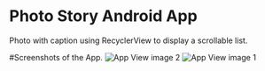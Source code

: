 # Photo Story Android App
 Photo with caption using RecyclerView to display a scrollable list.
 
 #Screenshots of the App.
 ![App View image 2](https://user-images.githubusercontent.com/18677174/122952777-10803d80-d3a0-11eb-800e-693e555f0c8c.PNG)
![App View image 1](https://user-images.githubusercontent.com/18677174/122952787-11b16a80-d3a0-11eb-8d6e-ab4f70795251.PNG)
